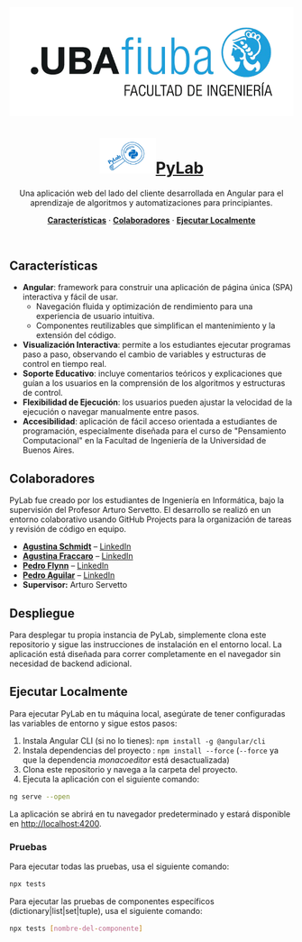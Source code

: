 <img alt="Aplicación interactiva PyLab para aprendizaje de Algoritmos y Programación." src="src/assets/logo-fiuba.png" align="center">
<a href="https://fiuba-pylab.github.io/pylab-deploy/intro">
  <h1 align="center"><img alt="Aplicación interactiva PyLab para aprendizaje de Algoritmos y Programación." src="src/assets/logo.png" width="100">PyLab</h1>
</a>

<p align="center">
    Una aplicación web del lado del cliente desarrollada en Angular para el aprendizaje de algoritmos y automatizaciones para principiantes.  
</p>

<p align="center">
  <a href="#features"><strong>Características</strong></a> ·
  <a href="#colaboradores"><strong>Colaboradores</strong></a> ·
  <a href="#ejecutar-localmente"><strong>Ejecutar Localmente</strong></a>
</p>
<br/>

## Características

- **Angular**: framework para construir una aplicación de página única (SPA) interactiva y fácil de usar.
  - Navegación fluida y optimización de rendimiento para una experiencia de usuario intuitiva.
  - Componentes reutilizables que simplifican el mantenimiento y la extensión del código.
- **Visualización Interactiva**: permite a los estudiantes ejecutar programas paso a paso, observando el cambio de variables y estructuras de control en tiempo real.
- **Soporte Educativo**: incluye comentarios teóricos y explicaciones que guían a los usuarios en la comprensión de los algoritmos y estructuras de control.
- **Flexibilidad de Ejecución**: los usuarios pueden ajustar la velocidad de la ejecución o navegar manualmente entre pasos.
- **Accesibilidad**: aplicación de fácil acceso orientada a estudiantes de programación, especialmente diseñada para el curso de "Pensamiento Computacional" en la Facultad de Ingeniería de la Universidad de Buenos Aires.

## Colaboradores

PyLab fue creado por los estudiantes de Ingeniería en Informática, bajo la supervisión del Profesor Arturo Servetto. El desarrollo se realizó en un entorno colaborativo usando GitHub Projects para la organización de tareas y revisión de código en equipo.

- **[Agustina Schmidt](https://github.com/agusschmidt)** – [LinkedIn](https://www.linkedin.com/in/agustina-schmidt/)
- **[Agustina Fraccaro](https://github.com/agusfraccaro)** – [LinkedIn](https://www.linkedin.com/in/agustina-fraccaro-b306b5213/)
- **[Pedro Flynn](https://github.com/LordOfThePing)** – [LinkedIn](https://www.linkedin.com/in/pedro-flynn/)
- **[Pedro Aguilar](https://github.com/PedroAguilar98)** – [LinkedIn](https://www.linkedin.com/in/pedro-aguilar-527001223/)
- **Supervisor:** Arturo Servetto

## Despliegue

Para desplegar tu propia instancia de PyLab, simplemente clona este repositorio y sigue las instrucciones de instalación en el entorno local. La aplicación está diseñada para correr completamente en el navegador sin necesidad de backend adicional.

## Ejecutar Localmente

Para ejecutar PyLab en tu máquina local, asegúrate de tener configuradas las variables de entorno y sigue estos pasos:

1. Instala Angular CLI (si no lo tienes): `npm install -g @angular/cli`
2. Instala dependencias del proyecto : `npm install --force` 
    (`--force` ya que la dependencia _monacoeditor_ está desactualizada)
3. Clona este repositorio y navega a la carpeta del proyecto.
4. Ejecuta la aplicación con el siguiente comando:

```bash
ng serve --open
```

La aplicación se abrirá en tu navegador predeterminado y estará disponible en [http://localhost:4200](http://localhost:4200).

### Pruebas

Para ejecutar todas las pruebas, usa el siguiente comando:

```bash
npx tests
```

Para ejecutar las pruebas de componentes específicos (dictionary|list|set|tuple), usa el siguiente comando:

```bash
npx tests [nombre-del-componente]
```
